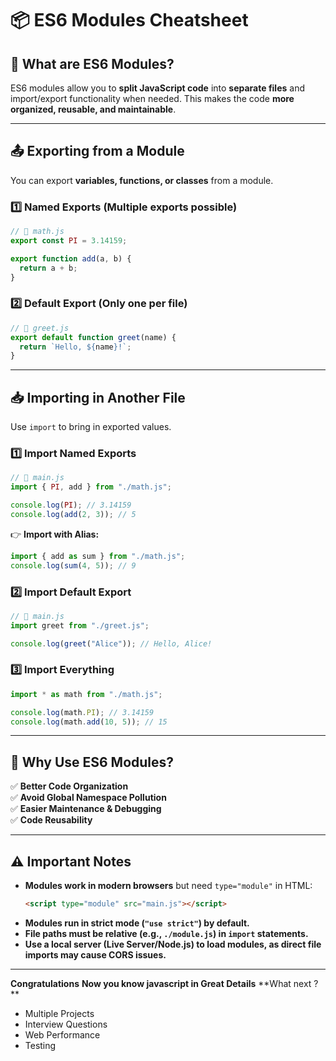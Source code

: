 # 📦 ES6 Modules Cheatsheet  

## 🔹 What are ES6 Modules?  
ES6 modules allow you to **split JavaScript code** into **separate files** and import/export functionality when needed. This makes the code **more organized, reusable, and maintainable**.  

---

## 📤 Exporting from a Module  
You can export **variables, functions, or classes** from a module.  

### 1️⃣ **Named Exports** (Multiple exports possible)  
```javascript
// 📁 math.js
export const PI = 3.14159;

export function add(a, b) {
  return a + b;
}
```

### 2️⃣ **Default Export** (Only one per file)  
```javascript
// 📁 greet.js
export default function greet(name) {
  return `Hello, ${name}!`;
}
```

---

## 📥 Importing in Another File  
Use `import` to bring in exported values.  

### 1️⃣ **Import Named Exports**  
```javascript
// 📁 main.js
import { PI, add } from "./math.js";

console.log(PI); // 3.14159
console.log(add(2, 3)); // 5
```

👉 **Import with Alias:**  
```javascript
import { add as sum } from "./math.js";
console.log(sum(4, 5)); // 9
```

### 2️⃣ **Import Default Export**  
```javascript
// 📁 main.js
import greet from "./greet.js";

console.log(greet("Alice")); // Hello, Alice!
```

### 3️⃣ **Import Everything**  
```javascript
import * as math from "./math.js";

console.log(math.PI); // 3.14159
console.log(math.add(10, 5)); // 15
```

---

## 🚀 Why Use ES6 Modules?  
✅ **Better Code Organization**  
✅ **Avoid Global Namespace Pollution**  
✅ **Easier Maintenance & Debugging**  
✅ **Code Reusability**  

---

## ⚠️ Important Notes  
- **Modules work in modern browsers** but need `type="module"` in HTML:  
  ```html
  <script type="module" src="main.js"></script>
  ```
- **Modules run in strict mode (`"use strict"`) by default.**  
- **File paths must be relative (e.g., `./module.js`) in `import` statements.**  
- **Use a local server (Live Server/Node.js) to load modules, as direct file imports may cause CORS issues.**  

---

**Congratulations** 
**Now you know javascript in Great Details**
**What next ? **
- Multiple Projects
- Interview Questions
- Web Performance
- Testing